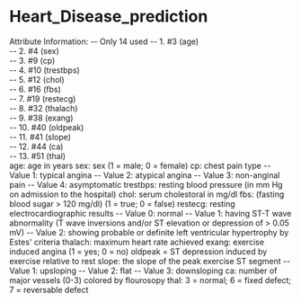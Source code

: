# Heart_Disease_prediction
Attribute Information:
   -- Only 14 used
      -- 1. #3  (age)       
      -- 2. #4  (sex)       
      -- 3. #9  (cp)        
      -- 4. #10 (trestbps)  
      -- 5. #12 (chol)      
      -- 6. #16 (fbs)       
      -- 7. #19 (restecg)   
      -- 8. #32 (thalach)   
      -- 9. #38 (exang)     
      -- 10. #40 (oldpeak)   
      -- 11. #41 (slope)     
      -- 12. #44 (ca)        
      -- 13. #51 (thal)  
age: age in years
sex: sex (1 = male; 0 = female)
cp: chest pain type
        -- Value 1: typical angina
        -- Value 2: atypical angina
        -- Value 3: non-anginal pain
        -- Value 4: asymptomatic
trestbps: resting blood pressure (in mm Hg on admission to the 
        hospital)
chol: serum cholestoral in mg/dl
fbs: (fasting blood sugar > 120 mg/dl)  (1 = true; 0 = false)
restecg: resting electrocardiographic results
        -- Value 0: normal
        -- Value 1: having ST-T wave abnormality (T wave inversions and/or ST 
                    elevation or depression of > 0.05 mV)
        -- Value 2: showing probable or definite left ventricular hypertrophy
                    by Estes' criteria
thalach: maximum heart rate achieved
exang: exercise induced angina (1 = yes; 0 = no)
oldpeak = ST depression induced by exercise relative to rest
slope: the slope of the peak exercise ST segment
        -- Value 1: upsloping
        -- Value 2: flat
        -- Value 3: downsloping
ca: number of major vessels (0-3) colored by flourosopy
thal: 3 = normal; 6 = fixed defect; 7 = reversable defect
